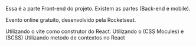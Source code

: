 Essa é a parte Front-end do projeto.
Existem as partes (Back-end e mobile).

Evento online gratuito, desenvolvido pela Rocketseat.

Utilizando o vite como construtor do React.
Utilizando o (CSS Mocules) e (SCSS)
Utilizando metodo de contextos no React